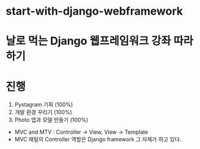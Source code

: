 # start-with-django-webframework 

# 날로 먹는 Django 웹프레임워크 강좌 따라하기

# 진행
 1. Pystagram 기획 (100%)
 2. 개발 환경 꾸리기 (100%)
 3. Photo 앱과 모델 만들기 (100%)
  - MVC and MTV : Controller -> View, View -> Template
  - MVC 패털의 Controller 역할은 Django framework 그 자체가 하고 있다.
